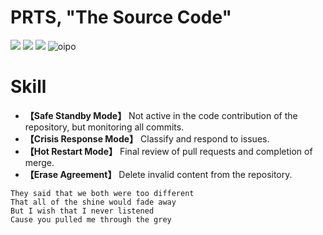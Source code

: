 # PRTS, "The Source Code"
![](https://img.shields.io/badge/Author-PRTS-lightblue)
![](https://img.shields.io/badge/Owner-Rhode&nbsp;Island-lightblue)
![](https://img.shields.io/badge/You&nbsp;are&nbsp;not&nbsp;allowed&nbsp;to&nbsp;forget-ME-purple)
![oipo](https://github.com/user-attachments/assets/a596b4b8-e67d-4053-9e11-38aa06a04639)
# Skill

* **【Safe Standby Mode】** Not active in the code contribution of the repository, but monitoring all commits.
* **【Crisis Response Mode】** Classify and respond to issues.
* **【Hot Restart Mode】** Final review of pull requests and completion of merge.
* **【Erase Agreement】** Delete invalid content from the repository.

```
They said that we both were too different
That all of the shine would fade away
But I wish that I never listened
Cause you pulled me through the grey
```

